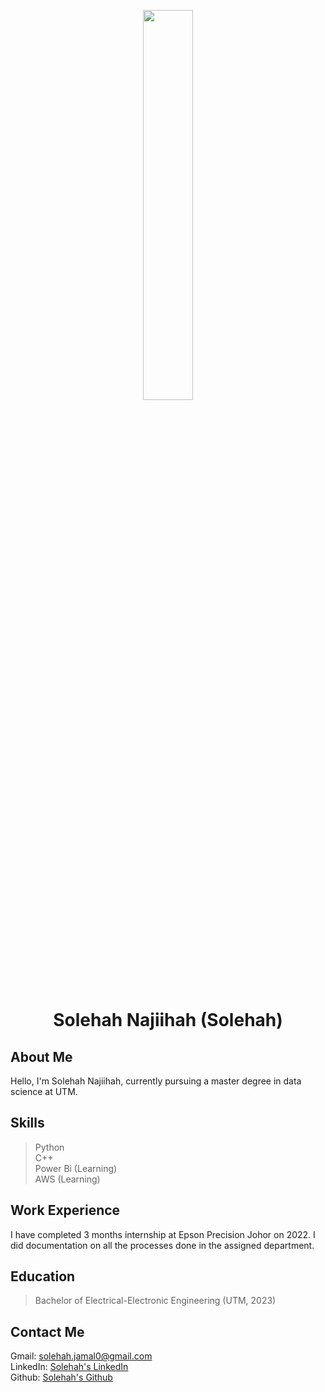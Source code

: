 <p align="center">
  <img src="https://github.com/drshahizan/research-design/assets/165742522/a3d544da-6a27-4163-a0a2-6d90cffbabcb" width=40% height=40%>
</p>

<h1 align="center">
  Solehah Najiihah (Solehah)
</h1>



## About Me
Hello, I'm Solehah Najiihah, currently pursuing a master degree in data science at UTM. 

## Skills
> Python <br/> C++ <br/> Power Bi (Learning) <br/> AWS (Learning)

## Work Experience
I have completed 3 months internship at Epson Precision Johor on 2022. I did documentation on all the processes done in the assigned department.

## Education
> Bachelor of Electrical-Electronic Engineering (UTM, 2023)

## Contact Me
Gmail: solehah.jamal0@gmail.com <br/>
LinkedIn: [Solehah's LinkedIn](https://www.linkedin.com/in/solehah-najiihah/) <br/>
Github: [Solehah's Github](https://github.com/solehahnajiihah)
